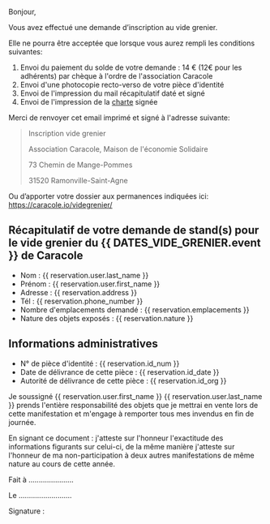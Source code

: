 Bonjour,

Vous avez effectué une demande d’inscription au vide grenier.

Elle ne pourra être acceptée que lorsque vous aurez rempli les conditions  suivantes:

1. Envoi du paiement du solde de votre demande : 14 € (12€ pour les adhérents) par chèque à l'ordre de l'association Caracole
2. Envoi d'une photocopie recto-verso de votre pièce d'identité
3. Envoi de l'impression du mail récapitulatif daté et signé
4. Envoi de l'impression de la [charte](https://caracole.io/static/documents/CharteVideGrenier-2015.pdf) signée

Merci de renvoyer cet email imprimé et signé à l'adresse suivante:

> Inscription vide grenier
>
> Association Caracole, Maison de l'économie Solidaire
>
> 73 Chemin de Mange-Pommes
>
> 31520 Ramonville-Saint-Agne

Ou d’apporter votre dossier aux permanences indiquées ici: https://caracole.io/videgrenier/

## Récapitulatif de votre demande de stand(s) pour le vide grenier du {{ DATES_VIDE_GRENIER.event }} de Caracole

- Nom : {{ reservation.user.last_name }}
- Prénom : {{ reservation.user.first_name }}
- Adresse : {{ reservation.address }}
- Tél : {{ reservation.phone_number }}
- Nombre d'emplacements demandé : {{ reservation.emplacements }}
- Nature des objets exposés : {{ reservation.nature }}

## Informations administratives

- N° de pièce d'identité : {{ reservation.id_num }}
- Date de délivrance de cette pièce : {{ reservation.id_date }}
- Autorité de délivrance de cette pièce : {{ reservation.id_org }}

Je soussigné {{ reservation.user.first_name }} {{ reservation.user.last_name }}
prends l'entière responsabilité des objets que je mettrai en vente lors de cette manifestation et m'engage à remporter tous mes invendus en fin de journée.

En signant ce document : j'atteste sur l'honneur l'exactitude des informations figurants sur celui-ci, de la même manière j'atteste sur l'honneur de ma non-participation à deux autres manifestations de même nature au cours de cette année.


Fait à ......................


Le ..........................

Signature :
